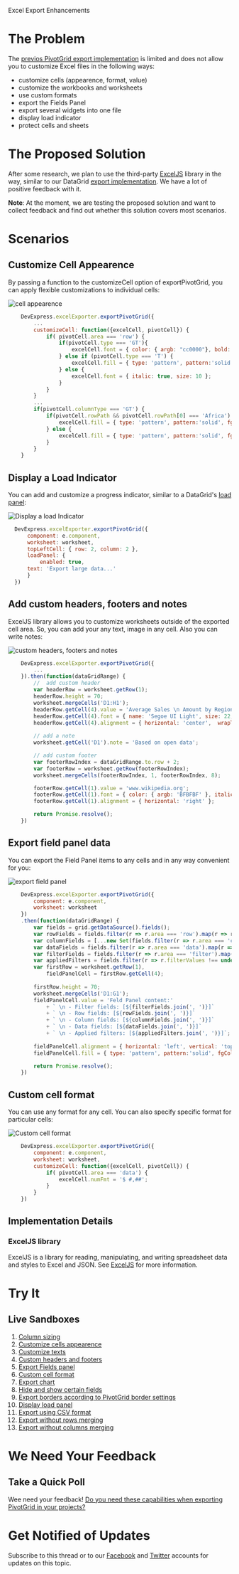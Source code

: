 Excel Export Enhancements

# The Problem

The [previos PivotGrid export implementation](https://js.devexpress.com/Documentation/ApiReference/UI_Widgets/dxPivotGrid/Configuration/export/) is limited and does not allow you to customize Excel files in the following ways:

- customize cells (appearence, format, value)
- customize the workbooks and worksheets
- use custom formats
- export the Fields Panel
- export several widgets into one file
- display load indicator
- protect cells and sheets

# The Proposed Solution

After some research, we plan to use the third-party [ExcelJS](https://github.com/exceljs/exceljs) library in the way, similar to our DataGrid [export  implementation](https://js.devexpress.com/Demos/WidgetsGallery/Demo/DataGrid/ExcelJSOverview/React/Light/). We have a lot of positive feedback with it. 

**Note**: At the moment, we are testing the proposed solution and want to collect feedback and find out whether this solution covers most scenarios. 

# Scenarios

## Customize Cell Appearence
By passing a function to the customizeCell option of exportPivotGrid, you can apply flexible customizations to individual cells:

![cell appearence](https://user-images.githubusercontent.com/57402891/83850819-2467eb80-a71a-11ea-88d2-db4f204a57f4.png)

```js
    DevExpress.excelExporter.exportPivotGrid({
        ...
        customizeCell: function({excelCell, pivotCell}) {
            if( pivotCell.area === 'row') {
                if(pivotCell.type === 'GT'){
                    excelCell.font = { color: { argb: "cc0000"}, bold: true };
                } else if (pivotCell.type === 'T') {
                    excelCell.fill = { type: 'pattern', pattern:'solid', fgColor: { argb:'94FF82'} }
                } else {
                    excelCell.font = { italic: true, size: 10 };
                }
            }
        }
        ...
        if(pivotCell.columnType === 'GT') {
            if(pivotCell.rowPath && pivotCell.rowPath[0] === 'Africa') {
                excelCell.fill = { type: 'pattern', pattern:'solid', fgColor: { argb:'B6FF19'} }
            } else {
                excelCell.fill = { type: 'pattern', pattern:'solid', fgColor: { argb:'5EFF5E'} }
            }
        }
    }
```

## Display a Load Indicator
You can add and customize a progress indicator, similar to a DataGrid's [load panel](https://js.devexpress.com/Documentation/ApiReference/UI_Widgets/dxDataGrid/Configuration/loadPanel/):

![Display a load Indicator](https://user-images.githubusercontent.com/57402891/84038980-41661e00-a9a9-11ea-838b-f93a8ebad4f2.png)

```js
  DevExpress.excelExporter.exportPivotGrid({
      component: e.component,
      worksheet: worksheet,
      topLeftCell: { row: 2, column: 2 },
      loadPanel: {
          enabled: true,
	  text: 'Export large data...'
      }
  })
```


## Add custom headers, footers and notes
ExcelJS library allows you to customize worksheets outside of the exported cell area. So, you can add your any text, image in any cell. Also you can write notes:

![custom headers, footers and notes](https://user-images.githubusercontent.com/57402891/83887298-ee922980-a750-11ea-815b-f7e7135d25f1.png)

```js
    DevExpress.excelExporter.exportPivotGrid({
        ...
    }).then(function(dataGridRange) {
        //  add custom header
        var headerRow = worksheet.getRow(1);
        headerRow.height = 70; 
        worksheet.mergeCells('D1:H1');
        headerRow.getCell(4).value = 'Average Sales \n Amount by Region';
        headerRow.getCell(4).font = { name: 'Segoe UI Light', size: 22, bold: true };
        headerRow.getCell(4).alignment = { horizontal: 'center',  wrapText: true };
        
        // add a note
        worksheet.getCell('D1').note = 'Based on open data';

        // add custom footer
        var footerRowIndex = dataGridRange.to.row + 2;
        var footerRow = worksheet.getRow(footerRowIndex);
        worksheet.mergeCells(footerRowIndex, 1, footerRowIndex, 8);

        footerRow.getCell(1).value = 'www.wikipedia.org';
        footerRow.getCell(1).font = { color: { argb: 'BFBFBF' }, italic: true };
        footerRow.getCell(1).alignment = { horizontal: 'right' };

        return Promise.resolve();
    })
```

## Export field panel data
You can export the Field Panel items to any cells and in any way convenient for you:

![export field panel](https://user-images.githubusercontent.com/57402891/84037703-a15bc500-a9a7-11ea-92b7-fb11dbb73c5a.png)

```js
    DevExpress.excelExporter.exportPivotGrid({
        component: e.component,
        worksheet: worksheet
    })
    .then(function(dataGridRange) {
        var fields = grid.getDataSource().fields();      
        var rowFields = fields.filter(r => r.area === 'row').map(r => r.dataField);
        var columnFields = [...new Set(fields.filter(r => r.area === 'column').map(r => r.dataField))];
        var dataFields = fields.filter(r => r.area === 'data').map(r => `[${r.summaryType}(${r.dataField}])`);        
        var filterFields = fields.filter(r => r.area === 'filter').map(r => r.dataField);
        var appliedFilters = fields.filter(r => r.filterValues !== undefined).map(r => `[${r.dataField}:${r.filterValues}]`);
        var firstRow = worksheet.getRow(1),
            fieldPanelCell = firstRow.getCell(4);
    
        firstRow.height = 70;
        worksheet.mergeCells('D1:G1');
        fieldPanelCell.value = 'Feld Panel content:'
            + ` \n - Filter fields: [${filterFields.join(', ')}]`              
            + ` \n - Row fields: [${rowFields.join(', ')}]`
            + ` \n - Column fields: [${columnFields.join(', ')}]`
            + ` \n - Data fields: [${dataFields.join(', ')}]`
            + ` \n - Applied filters: [${appliedFilters.join(', ')}]`;
    
        fieldPanelCell.alignment = { horizontal: 'left', vertical: 'top',  wrapText: true };
        fieldPanelCell.fill = { type: 'pattern', pattern:'solid', fgColor: { argb:'FFD905'}};

        return Promise.resolve();
    }) 
```

## Custom cell format
You can use any format for any cell. You can also specify specific format for particular cells:

![Custom cell format](https://user-images.githubusercontent.com/57402891/84011112-54afc400-a97e-11ea-917d-e29ba7feca2d.png)
```js
    DevExpress.excelExporter.exportPivotGrid({
        component: e.component,
        worksheet: worksheet,
        customizeCell: function({excelCell, pivotCell}) {
            if( pivotCell.area === 'data') {
                excelCell.numFmt = '$ #,##';
            }
        }        
    })
```



## Implementation Details

### ExcelJS library

ExcelJS is a library for reading, manipulating, and writing spreadsheet data and styles to Excel and JSON. See [ExcelJS](https://github.com/exceljs/exceljs) for more information.

# Try It

## Live Sandboxes

1. [Column sizing](https://codepen.io/EugeniyKiyashko/pen/LYGYzwQ)
1. [Customize cells appearence](https://codepen.io/SNovikov/pen/BajBgrj)
1. [Customize texts](https://codepen.io/EugeniyKiyashko/pen/mdVdqBY)
1. [Custom headers and footers](https://codepen.io/SNovikov/pen/BajBgrj)
1. [Export Fields panel](https://codepen.io/SNovikov/pen/zYrxmMr)
1. [Custom cell format](https://codepen.io/SNovikov/pen/pogvVmZ)
1. [Export chart](https://codepen.io/SNovikov/pen/XWXmXVZ)
1. [Hide and show certain fields](https://codepen.io/EugeniyKiyashko/pen/vYLEEdL)
1. [Export borders according to PivotGrid border settings](https://codepen.io/EugeniyKiyashko/pen/pogJEqa)
1. [Display load panel](https://codepen.io/EugeniyKiyashko/pen/yLeNVNx)
1. [Export using CSV format](https://codepen.io/EugeniyKiyashko/pen/xxZGREK)
1. [Export without rows merging](https://codepen.io/EugeniyKiyashko/pen/dyGogby)
1. [Export without columns merging](https://codepen.io/EugeniyKiyashko/pen/OJMyMYX)

# We Need Your Feedback

## Take a Quick Poll
Wee need your feedback! [Do you need these capabilities when exporting PivotGrid in your projects?](https://docs.google.com/forms/d/17nP7HiGe5ILj1mK7Tjn6vojNJMIGUDdufdeDh6K547g/viewform?usp=sf_link)

# Get Notified of Updates

Subscribe to this thread or to our [Facebook](https://www.facebook.com/DevExpress.DevExtreme/) and [Twitter](https://twitter.com/devextreme) accounts for updates on this topic.
